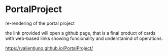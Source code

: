 # PortalProject
re-rendering of the portal project

the link provided will open a github page, that is a final product of cards with web-based links showing funcionality and understanind of operations.

https://valientjuno.github.io/PortalProject/
